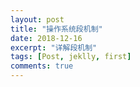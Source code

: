 ```yaml
---
layout: post
title: "操作系统段机制"
date: 2018-12-16
excerpt: "详解段机制"
tags: [Post, jeklly, first]
comments: true
---
```


